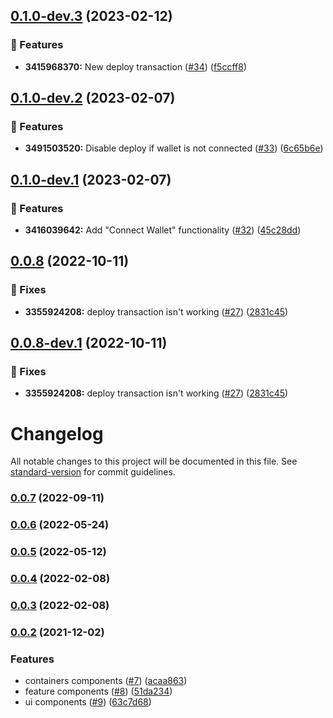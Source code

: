 ## [0.1.0-dev.3](https://github.com/starkware-libs/cairo-playground/compare/v0.1.0-dev.2...v0.1.0-dev.3) (2023-02-12)


### 🧩 Features

* **3415968370:** New deploy transaction ([#34](https://github.com/starkware-libs/cairo-playground/issues/34)) ([f5ccff8](https://github.com/starkware-libs/cairo-playground/commit/f5ccff8795e82a04be59e0fd0e6c8f1366284fc8))

## [0.1.0-dev.2](https://github.com/starkware-libs/cairo-playground/compare/v0.1.0-dev.1...v0.1.0-dev.2) (2023-02-07)


### 🧩 Features

* **3491503520:** Disable deploy if wallet is not connected ([#33](https://github.com/starkware-libs/cairo-playground/issues/33)) ([6c65b6e](https://github.com/starkware-libs/cairo-playground/commit/6c65b6e9dc5444c337f78ce74f1a14a88ab6784f))

## [0.1.0-dev.1](https://github.com/starkware-libs/cairo-playground/compare/v0.0.8...v0.1.0-dev.1) (2023-02-07)


### 🧩 Features

* **3416039642:** Add "Connect Wallet" functionality ([#32](https://github.com/starkware-libs/cairo-playground/issues/32)) ([45c28dd](https://github.com/starkware-libs/cairo-playground/commit/45c28ddd2632a8204dca356f9da2e2699a6a041a))

## [0.0.8](https://github.com/starkware-libs/cairo-playground/compare/v0.0.7...v0.0.8) (2022-10-11)


### 🔧 Fixes

* **3355924208:** deploy transaction isn't working ([#27](https://github.com/starkware-libs/cairo-playground/issues/27)) ([2831c45](https://github.com/starkware-libs/cairo-playground/commit/2831c4546b4a9fb81e1f3f1e37c735e5f1c3d470))

## [0.0.8-dev.1](https://github.com/starkware-libs/cairo-playground/compare/v0.0.7...v0.0.8-dev.1) (2022-10-11)


### 🔧 Fixes

* **3355924208:** deploy transaction isn't working ([#27](https://github.com/starkware-libs/cairo-playground/issues/27)) ([2831c45](https://github.com/starkware-libs/cairo-playground/commit/2831c4546b4a9fb81e1f3f1e37c735e5f1c3d470))

# Changelog

All notable changes to this project will be documented in this file. See [standard-version](https://github.com/conventional-changelog/standard-version) for commit guidelines.

### [0.0.7](https://github.com/starkware-libs/cairo-playground/compare/v0.0.7-1...v0.0.7) (2022-09-11)

### [0.0.6](https://github.com/starkware-libs/cairo-playground/compare/v0.0.6-0...v0.0.6) (2022-05-24)

### [0.0.5](https://github.com/starkware-libs/cairo-playground/compare/v0.0.5-0...v0.0.5) (2022-05-12)

### [0.0.4](https://github.com/starkware-libs/cairo-playground/compare/v0.0.3...v0.0.4) (2022-02-08)

### [0.0.3](https://github.com/starkware-libs/cairo-playground/compare/v0.0.3-2...v0.0.3) (2022-02-08)

### [0.0.2](https://github.com/starkware-libs/starknet-playground/compare/v0.0.2-0...v0.0.2) (2021-12-02)


### Features

* containers components ([#7](https://github.com/starkware-libs/starknet-playground/issues/7)) ([acaa863](https://github.com/starkware-libs/starknet-playground/commit/acaa8637ea6936b4f82045ddb384e7450aff2c2c))
* feature components ([#8](https://github.com/starkware-libs/starknet-playground/issues/8)) ([51da234](https://github.com/starkware-libs/starknet-playground/commit/51da2340ee4dbf0447d55890cf3675c219b1cfe4))
* ui components ([#9](https://github.com/starkware-libs/starknet-playground/issues/9)) ([63c7d68](https://github.com/starkware-libs/starknet-playground/commit/63c7d6814120015f8ade90db84e864595eeb0d7c))
